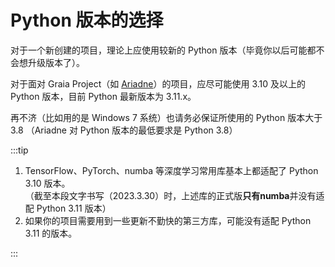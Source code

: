 # Python 版本的选择

对于一个新创建的项目，理论上应使用较新的 Python 版本（毕竟你以后可能都不会想升级版本了）。

对于面对 Graia Project（如 [Ariadne](https://github.com/GraiaProject/Ariadne)）的项目，应尽可能使用
3.10 及以上的 Python 版本，目前 Python 最新版本为 3.11.x。

再不济（比如用的是 Windows 7 系统）也请务必保证所使用的 Python 版本大于 3.8
（Ariadne 对 Python 版本的最低要求是 Python 3.8）

:::tip

1. TensorFlow、PyTorch、numba 等深度学习常用库基本上都适配了 Python 3.10 版本。  
   （截至本段文字书写（2023.3.30）时，上述库的正式版**只有numba**并没有适配 Python 3.11 版本）
2. 如果你的项目需要用到一些更新不勤快的第三方库，可能没有适配 Python 3.11 的版本。

:::
